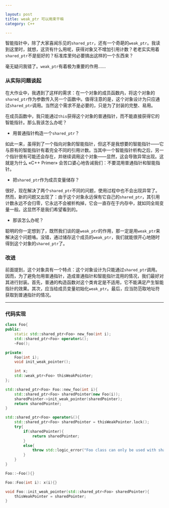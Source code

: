 ```yaml
---

layout: post
title: weak_ptr 可以用来干嘛
category: C++

---
```


智能指针中，除了大家喜闻乐见的`shared_ptr`，还有一个奇葩的`weak_ptr`。我读到这里时，就想，这货有什么用呢，获得对象又不增加引用计数？老老实实用着`shared_ptr`不是挺好的？标准库里何必要搞出这样的一个东西来？

毫无疑问我错了。`weak_ptr`有着极为重要的作用……

<!--description-->

### 从实际问题谈起

在大作业中，我遇到了这样的需求：在一个对象的成员函数内，将这个对象的`shared_ptr`作为参数传入另一个函数中。值得注意的是，这个对象设计为只应通过`shared_ptr`调用。当然这个需求不是必要的，只是为了封装的完整、易用。

在成员函数中，我只能通过`this`获得这个对象的普通指针，而不能直接获得它的智能指针。那么我该怎么办呢？

- 用普通指针构造一个`shared_ptr`？

如此一来，虽得到了一个指向对象的智能指针，但这不是我想要的智能指针——它与原有的智能指针有着完全不同的引用计数。当其中一个智能指针析构之后，另一个指针很有可能还会存在，并继续调用这个对象——显然，这会导致异常出现。这就是为什么 «C++ Primer» 会苦口婆心地告诫我们：不要混用普通指针和智能指针。

- 把`shared_ptr`作为成员变量储存？

很好，现在解决了两个`shared_ptr`不同的问题，使用过程中也不会出现异常了。然而，新的问题又出现了：由于这个对象永远保有它自己的`shared_ptr`，其引用计数永远不会归零，它永远不会被析构掉，它会一直存在于内存中，就如同全局变量一般。这显然不是我们希望看到的。

- 那该怎么办呢？

聪明的你一定想到了，既然我们谈的是`weak_ptr`的作用，那一定是用`weak_ptr`来解决这个问题咯。没错，通过储存这个成员的`weak_ptr`，我们就能很开心地随时得到这个对象的`shared_ptr`了。

### 改进

前面提到，这个对象具有一个特点：这个对象设计为只能通过`shared_ptr`调用。因而，为了避免勿用普通指针，造成普通指针和智能指针混用的情况，我们最好对其进行封装。首先，普通的构造函数对这个类肯定是不适用，它不能满足产生智能指针的效果。其次，应当给成员变量初始化`weak_ptr`。最后，应当防范取地址符获取到普通指针的情况。

--------

### 代码实现

``````C++
class Foo{
public:
    static std::shared_ptr<Foo> new_foo(int i);
    std::shared_ptr<Foo> operator&();
    ~Foo();

private:
    Foo(int i);
    void init_weak_pointer();

    int x;
    std::weak_ptr<Foo> thisWeakPointer;
};

std::shared_ptr<Foo> Foo::new_foo(int i){
    std::shared_ptr<Foo> sharedPointer(new Foo(i));
    sharedPointer->init_weak_pointer(sharedPointer);
    return sharedPointer;
}

std::shared_ptr<Foo> operator&(){
    std::shared_ptr<Foo> sharedPointer = thisWeakPointer.lock();
    try{
        if(sharedPointer){
            return sharedPointer;
        }
        else{
            throw std::logic_error("Foo class can only be used with shared_ptr!");
        }
    }
}

Foo::~Foo(){}

Foo::Foo(int i): x(i){}

void Foo::init_weak_pointer(std::shared_ptr<Foo> sharedPointer){
    thisWeakPointer = sharedPointer;
}

``````


